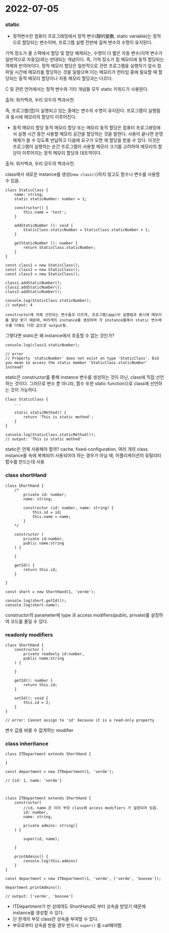# 2022-07-05

### static

- 정적변수란
컴퓨터 프로그래밍에서 정적 변수(靜的變數, static variable)는 정적으로 할당되는 변수이며, 프로그램 실행 전반에 걸쳐 변수의 수명이 유지된다.

기억 장소가 콜 스택에서 할당 및 할당 해제되는, 수명이 더 짧은 자동 변수(지역 변수가 일반적으로 자동임)와는 반대되는 개념이다. 즉, 기억 장소가 힙 메모리에 동적 할당되는 객체와 반의어이다. 정적 메모리 할당은 일반적으로 관련 프로그램을 실행하기 앞서 컴파일 시간에 메모리를 할당하는 것을 일컬으며 이는 메모리가 런타임 중에 필요할 때 할당되는 동적 메모리 할당이나 자동 메모리 할당과는 다르다.

C 및 관련 언어에서는 정적 변수와 기타 개념들 모두 static 키워드가 사용된다.

출처: 위키백과, 우리 모두의 백과사전.

즉, 프로그램(앱)이 실행되고 있는 중에는 변수의 수명이 유지된다.
프로그램이 실행됨과 동시에 메모리의 할당이 이루어진다.

- 동적 메모리 할당 
동적 메모리 할당 또는 메모리 동적 할당은 컴퓨터 프로그래밍에서 실행 시간 동안 사용할 메모리 공간을 할당하는 것을 말한다. 사용이 끝나면 운영체제가 쓸 수 있도록 반납하고 다음에 요구가 오면 재 할당을 받을 수 있다. 이것은 프로그램이 실행하는 순간 프로그램이 사용할 메모리 크기를 고려하여 메모리의 할당이 이루어지는 정적 메모리 할당과 대조적이다.

출처: 위키백과, 우리 모두의 백과사전.

class에서 새로운 instance를 생성(`new class()`)하지 않고도 함수나 변수를 사용할 수 있음.


```
class StaticClass {
    name: string;
    static staticNumber: number = 1;

    constructor() {
        this.name = 'test';
    }

    addStaticNumber (): void {
        StaticClass.staticNumber = StaticClass.staticNumber + 1;
    }

    getStaticNumber (): number {
        return StaticClass.staticNumber;
    }
}

const class1 = new StaticClass();
const class2 = new StaticClass();
const class3 = new StaticClass();

class1.addStaticNumber();
class2.addStaticNumber();
class3.addStaticNumber();

console.log(StaticClass.staticNumber);
// output: 4
```
`constructor에 의해 선언되는 변수들과 다르게, 프로그램(app)이 실행됨과 동시에 메모리를 할당 받기 때문에,`
`여러개의 instance를 생성하여 각 instance들에서 static 변수에 수를 더해도 더한 값으로 output됨.`

그렇다면 static은 왜 instance에서 호출할 수 없는 것인가?

```
console.log(class3.staticNumber);

// error
// Property 'staticNumber' does not exist on type 'StaticClass'. Did you mean to access the static member 'StaticClass.staticNumber' instead?
```

static은 constructor를 통해 instance 변수를 생성하는 것이 아닌, class에 직접 선언하는 것이다.
그러므로 변수 뿐 아니라, 함수 또한 static function으로 class에 선언하는 것이 가능하다.

```
Class StaticClass {
    ...

    static staticMethod() {
        return 'This is static method';
    }
}

console.log(StaticClass.staticMethod());
// output: 'This is static method'
```

static은 언제 사용해야 할까?
cache, fixed-configuration, 여러 개의 class instance들 속에 복제되어 사용되어야 하는 경우가 아닐 때,
어플리케이션의 유틸리티 함수를 만드는데 사용


### class shortHand
```
class ShortHand {
    /*
        private id: number;
        name: string;

        constructor (id: number, name: string) {
            this.id = id;
            this.name = name;
        }
    */

    constructor (
        private id:number, 
        public name:string
    ) {

    }

    getId() {
        return this.id;
    }

}

const short = new ShortHand(1, 'verde');

console.log(short.getId());
console.log(short.name);
```
constructor의 parameter에 type 과 access modifiers(public, private)를 설정하여 코드를 줄일 수 있다.

### readonly modifiers
```
class ShortHand {
    constructor (
        private readonly id:number, 
        public name:string
    ) {

    }

    getId(): number {
        return this.id;
    }

    setId(): void {
        this.id = 2;
    }
}

// error: Cannot assign to 'id' because it is a read-only property
```

변수 값을 바꿀 수 없게하는 modifier

### class inheritance

```
class ITDepartment extends ShortHand {
    
}

const department = new ITDepartment(1, 'verde');

// {id: 1, name: 'verde'}



class ITDepartment extends ShortHand {
    constructor(
        //id, name 은 이미 부모 class에 access modifiers 가 설정되어 있음.
        id: number, 
        name: string, 

        private admins: string[]
    ) {

        super(id, name);

    }

    printAdmins() {
        console.log(this.admins)
    }
}

const department = new ITDepartment(1, 'verde', ['verde', 'boosee']);

department.printAdmins();

// output: ['verde', 'boosee']

```
- ITDepartment가 빈 상태여도 ShortHand로 부터 상속을 받았기 때문에 instance를 생성할 수 있다.
- 단 한개의 부모 class만 상속을 부여할 수 있다.
- 부모로부터 상속을 받을 경우 반드시 `super()` 를 call해야함.